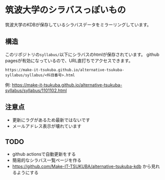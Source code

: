 # 筑波大学のシラバスっぽいもの

筑波大学のKDBが保存しているシラバスデータをミラーリングしています。

## 構造

このリポジトリの`syllabus/`以下にシラバスのhtmlが保存されています。
github pagesが有効になっているので、URL直打ちでアクセスできます。

`https://make-it-tsukuba.github.io/alternative-tsukuba-syllabus/syllabus/<科目番号>.html`

例: https://make-it-tsukuba.github.io/alternative-tsukuba-syllabus/syllabus/1101102.html

## 注意点

- 更新にラグがあるため最新ではないです
- メールアドレス表示が壊れています

## TODO

- github actionsで自動更新をする
- 簡易的なシラバス一覧ページを作る
- https://github.com/Make-IT-TSUKUBA/alternative-tsukuba-kdb から見れるようにする
